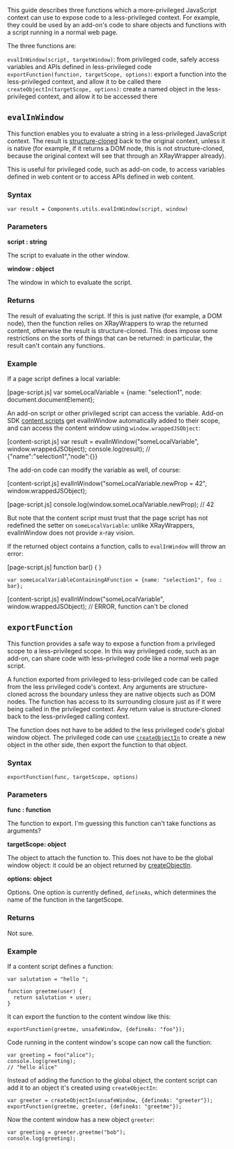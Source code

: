 
This guide describes three functions which a more-privileged JavaScript context can use to expose code to a less-privileged context. For example, they could be used by an add-on's code to share objects and functions with a script running in a normal web page.

The three functions are:

  `evalInWindow(script, targetWindow)`: from privileged code, safely access variables and APIs defined in less-privileged code
  `exportFunction(function, targetScope, options)`: export a function into the less-privileged context, and allow it to be called there
  `createObjectIn(targetScope, options)`: create a named object in the less-privileged context, and allow it to be accessed there

## `evalInWindow` ##

This function enables you to evaluate a string in a less-privileged JavaScript context. The result is [structure-cloned](/en-US/docs/Web/Guide/API/DOM/The_structured_clone_algorithm) back to the original context, unless it is native (for example, if it returns a DOM node, this is not structure-cloned, because the original context will see that through an XRayWrapper already).

This is useful for privileged code, such as add-on code, to access variables defined in web content or to access APIs defined in web content.

### Syntax ###

    var result = Components.utils.evalInWindow(script, window)

### Parameters ###

**script : string**

The script to evaluate in the other window.

**window : object**

The window in which to evaluate the script.

### Returns ###

The result of evaluating the script. If this is just native (for example, a DOM node), then the function relies on XRayWrappers to wrap the returned content, otherwise the result is structure-cloned. This does impose some restrictions on the sorts of things that can be returned: in particular, the result can't contain any functions.

### Example ###

If a page script defines a local variable:

[page-script.js]
    var someLocalVariable = {name: "selection1", node: document.documentElement};

An add-on script or other privileged script can access the variable. Add-on SDK [content scripts]() get evalInWindow automatically added to their scope, and can access the content window using `window.wrappedJSObject`:

[content-script.js]
    var result = evalInWindow("someLocalVariable", window.wrappedJSObject);
    console.log(result);
    // {"name":"selection1","node":{}}

The add-on code can modify the variable as well, of course:

[content-script.js]
    evalInWindow("someLocalVariable.newProp = 42", window.wrappedJSObject);

[page-script.js]
    console.log(window.someLocalVariable.newProp);
    // 42

But note that the content script must trust that the page script has not redefined the setter on `someLocalVariable`: unlike XRayWrappers, evalInWindow does not provide x-ray vision.

If the returned object contains a function, calls to `evalInWindow` will throw an error:

[page-script.js]
    function bar() {
    }

    var someLocalVariableContainingAFunction = {name: "selection1", foo : bar};

[content-script.js]
    evalInWindow("someLocalVariable", window.wrappedJSObject);
    // ERROR, function can't be cloned

## `exportFunction` ##

This function provides a safe way to expose a function from a privileged scope to a less-privileged scope. In this way privileged code, such as an add-on, can share code with less-privileged code like a normal web page script.

A function exported from privileged to less-privileged code can be called from the less privileged code's context. Any arguments are structure-cloned across the boundary unless they are native objects such as DOM nodes. The function has access to its surrounding closure just as if it were being called in the privileged context. Any return value is structure-cloned back to the less-privileged calling context.

The function does not have to be added to the less privileged code's global window object. The privileged code can use [`createObjectIn`]() to create a new object in the other side, then export the function to that object.

### Syntax ###

    exportFunction(func, targetScope, options)

### Parameters ###

**func : function**

The function to export. I'm guessing this function can't take functions as arguments?

**targetScope: object**

The object to attach the function to. This does not have to be the global window object: it could be an object returned by [createObjectIn]().

**options: object**

Options. One option is currently defined, `defineAs`, which determines the name of the function in the targetScope.

### Returns ###

Not sure.

### Example ###

If a content script defines a function:

    var salutation = "hello ";

    function greetme(user) {
      return salutation + user;
    }

It can export the function to the content window like this:

    exportFunction(greetme, unsafeWindow, {defineAs: "foo"});

Code running in the content window's scope can now call the function:

    var greeting = foo("alice");
    console.log(greeting);
    // "hello alice"

Instead of adding the function to the global object, the content script can add it to an object it's created using `createObjectIn`:

    var greeter = createObjectIn(unsafeWindow, {defineAs: "greeter"});
    exportFunction(greetme, greeter, {defineAs: "greetme"});

Now the content window has a new object `greeter`:

    var greeting = greeter.greetme("bob");
    console.log(greeting);
